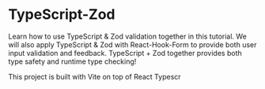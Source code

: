 # TypeScript-Zod

Learn how to use TypeScript & Zod validation together in this tutorial. We will also apply TypeScript & Zod with React-Hook-Form to provide both user input validation and feedback.
TypeScript + Zod together provides both type safety and runtime type checking!

This project is built with
Vite on top of React
Typescr
